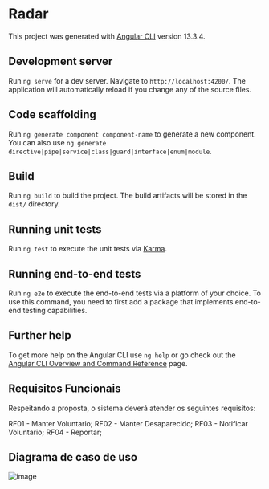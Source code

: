 # Radar

This project was generated with [Angular CLI](https://github.com/angular/angular-cli) version 13.3.4.

## Development server

Run `ng serve` for a dev server. Navigate to `http://localhost:4200/`. The application will automatically reload if you change any of the source files.

## Code scaffolding

Run `ng generate component component-name` to generate a new component. You can also use `ng generate directive|pipe|service|class|guard|interface|enum|module`.

## Build

Run `ng build` to build the project. The build artifacts will be stored in the `dist/` directory.

## Running unit tests

Run `ng test` to execute the unit tests via [Karma](https://karma-runner.github.io).

## Running end-to-end tests

Run `ng e2e` to execute the end-to-end tests via a platform of your choice. To use this command, you need to first add a package that implements end-to-end testing capabilities.

## Further help

To get more help on the Angular CLI use `ng help` or go check out the [Angular CLI Overview and Command Reference](https://angular.io/cli) page.

## Requisitos Funcionais

Respeitando a proposta, o sistema deverá atender os seguintes requisitos:

RF01 - Manter Voluntario; 
RF02 - Manter Desaparecido; 
RF03 - Notificar Voluntario;
RF04 - Reportar;

## Diagrama de caso de uso

![image](https://user-images.githubusercontent.com/91156801/203404882-cf9498e3-7d94-4c2b-97d5-2246395dcca8.png)
